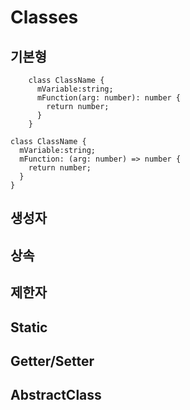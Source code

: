 # Classes

## 기본형
```
    class ClassName { 
      mVariable:string;
      mFunction(arg: number): number {
        return number;
      }
    }
```

```
class ClassName { 
  mVariable:string;
  mFunction: (arg: number) => number {
    return number;
  }
}
```
## 생성자

## 상속
## 제한자
## Static
## Getter/Setter
## AbstractClass

